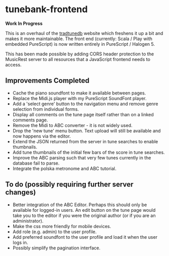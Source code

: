 tunebank-frontend
=================

**Work In Progress**

This is an overhaul of the [tradtunedb](http://www.tradtunedb.org.uk/) website which freshens it up a bit and makes it more maintainable. The front end (currently: Scala / Play with embedded PureScript) is now written entirely in PureScript / Halogen 5.

This has been made possible by adding CORS header protection to the MusicRest server to all resources that a JavaScript frontend needs to access.

Improvements Completed
----------------------
  * Cache the piano soundfont to make it available between pages.
  * Replace the Midi.js player with my PureScript SoundFont player.
  * Add a 'select genre' button to the navigation menu and remove genre selection from individual forms.
  * Display all comments on the tune page itself rather than on a linked comments page.
  * Remove the Midi to ABC converter - it is not widely used.
  * Drop the 'new tune' menu button.  Text upload will still be available and now happens via the editor.
  * Extend the JSON returned from the server in tune searches to enable thumbnails.
  * Add tune thumbnails of the initial few bars of the score in tune searches.
  * Improve the ABC parsing such that very few tunes currently in the database fail to parse.
  * Integrate the polska metronome and ABC tutorial.

To do (possibly requiring further server changes)
-----------------------------------------------------
  * Better integration of the ABC Editor.  Perhaps this should only be available for logged-in users. An edit button on the tune page would take you to the editor if you were the original author (or if you are an administrator).
  * Make the css more friendly for mobile devices.
  * Add role (e.g. admin) to the user profile.
  * Add preferred soundfont to the user profile and load it when the user logs in.
  * Possibly simplify the pagination interface.
